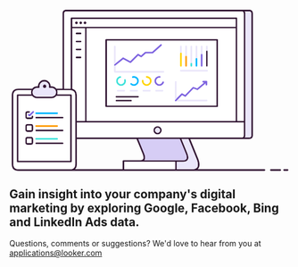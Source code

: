 <svg x="0px" y="0px" viewBox="0 0 870 500">
  <g transform="matrix( 1, 0, 0, 1, 0,0) ">
    <g>
      <g id="Layer0_0_FILL">
        <path fill="#351936" d="M753.9,13.7c0-7.9-4-11.9-11.9-11.9H176.6c-7.9,0-11.9,3.9-11.9,11.9v232.1h-19.4c-0.4-0.5-0.9-1-1.4-1.6 c-3.6-3.6-7.9-5.4-13-5.4h-3.2c0-0.1,0-0.2,0-0.3c0-5.4-1.9-10-5.8-13.8h-0.1c-3.8-3.9-8.4-5.8-13.8-5.8 c-5.4,0-10.1,1.9-13.8,5.8c-3.8,3.8-5.7,8.4-5.8,13.8c0,0.1,0,0.2,0,0.3h-3.2c-5,0-9.4,1.8-13,5.4c-0.5,0.5-1,1-1.4,1.6H28.5 c-14.1,0-21.1,7.1-21.2,21.2v211.9c0,14.1,7,21.1,21.1,21.1l324.5,0c0.1,0,0.2,0,0.3,0h214.1c0,0,0.1,0,0.1,0c0.2,0,0.4,0,0.6,0 h221.5c0.7,0,1.3-0.2,1.8-0.8c0.5-0.5,0.7-1.1,0.7-1.8c0-0.7-0.3-1.3-0.8-1.8c-0.5-0.5-1.1-0.7-1.8-0.8H583 c1.7-1.5,3-3.2,3.9-5.4c2.9-6,2.2-14.8-2-26.3c0,0,0-0.1,0-0.1l-25-61.3H742c7.9,0,11.9-3.9,11.9-11.8V13.7 M513.2,472.3V495 H355.6v-22.7h49.6c0,0,0.1,0,0.1,0H513.2 M730.5,13.7c0-2.8-0.5-5.1-1.5-6.9h13c4.6,0,6.9,2.3,6.9,6.9v376.4 c0,4.5-2.3,6.8-6.9,6.8h-13c1-1.8,1.5-4.1,1.5-6.8V13.7 M700.5,30.8v23.4H194.9V30.8H700.5 M700.5,59.2v286.4H239.2V59.2H700.5 M582.3,487.5c-2.2,4.5-7,7-14.5,7.4c-0.2,0-0.4,0-0.6,0h-49v-22.7H539c0,0,0.1,0,0.1,0c7.5-0.3,12.2-2.9,14-7.7 c1.9-4.3,1.2-10.6-2.1-18.9h0L533,402h21.3l25.9,63.1l-0.1-0.1C583.7,474.9,584.5,482.4,582.3,487.5 M546.3,447.6 c2.7,6.6,3.5,11.7,2.2,15.1c-1.4,2.9-4.6,4.4-9.6,4.6h-121c0.6-0.8,1.1-1.7,1.5-2.7c1.9-4.3,1.2-10.6-2.3-18.9h0L399.2,402h128.3 L546.3,447.6 M718.7,6.8c4.6,0,6.8,2.3,6.8,6.9v331.9h-20.1V28.3c0-0.7-0.2-1.3-0.7-1.8c-0.5-0.5-1.1-0.8-1.8-0.8H192.4 c-0.7,0-1.3,0.2-1.8,0.8c-0.5,0.5-0.7,1.1-0.8,1.8v217.6c-0.7,0-1.3-0.1-2.1-0.1h-18.1V13.7c0-4.6,2.3-6.9,6.9-6.9H718.7 M725.5,350.6v39.5c0,4.5-2.3,6.8-6.8,6.8H208.9v-46.4H725.5 M194.9,59.2h39.3v286.4h-25.3V267c0-11.5-4.7-18.4-14.1-20.5V59.2 M208.9,478.9V402h184.8l18.8,45.6c2.7,6.6,3.5,11.7,2.3,15.1c-1.4,2.8-4.5,4.4-9.5,4.6c0,0-0.1,0-0.1,0h-52 c-0.7,0-1.3,0.2-1.8,0.8c-0.5,0.5-0.8,1.1-0.8,1.8V495l-147.3,0C207.1,491.5,208.9,486.1,208.9,478.9 M125.1,243.9h5.9 c2.6,0,4.9,0.6,7,1.9c0.9,0.5,1.7,1.2,2.4,1.9v0.1c0.9,0.9,1.7,1.9,2.3,3c1.1,1.9,1.6,4.1,1.6,6.4v0c0,2.2-0.5,4.2-1.4,6 c-0.6,1.2-1.4,2.4-2.5,3.5c-0.6,0.6-1.2,1.1-1.8,1.5c-2.2,1.6-4.8,2.4-7.7,2.4H85.3c-2.9,0-5.4-0.8-7.7-2.4 c-0.6-0.5-1.2-1-1.8-1.5c-1.1-1.1-1.9-2.2-2.6-3.5c-0.9-1.8-1.3-3.8-1.3-6v0c0-2.4,0.5-4.5,1.6-6.4c0.6-1.1,1.3-2.1,2.3-3 l0.1-0.1c0.8-0.8,1.6-1.4,2.4-1.9c2.1-1.3,4.4-1.9,7-1.9h5.9c0.5,0,1-0.1,1.3-0.4c0.4-0.3,0.7-0.6,1-1.1c0.2-0.5,0.3-0.9,0.2-1.4 c-0.1-0.8-0.2-1.6-0.2-2.4c0-4,1.4-7.4,4.3-10.3v-0.1c2.8-2.9,6.3-4.3,10.3-4.3c4,0,7.4,1.4,10.3,4.3v0.1 c2.9,2.8,4.3,6.3,4.3,10.3c0,0.9,0,1.7-0.2,2.4c-0.1,0.5,0,0.9,0.2,1.4c0.2,0.4,0.5,0.8,0.9,1.1 C124.1,243.7,124.6,243.9,125.1,243.9 M149.3,257.3c0-2.3-0.4-4.5-1.1-6.4h39.6c0.7,0,1.4,0,2.1,0.1c1.8,0.1,3.5,0.5,5,0.9 c6.1,2,9.1,7.1,9.1,15.2v211.9c0,10.5-5.1,15.9-15.3,16.1H28.4c-10.7,0-16-5.4-16-16.1V267c0-10.8,5.4-16.2,16.2-16.2h39.6 c-0.7,2-1.1,4.1-1.1,6.4v0c0,2.1,0.3,4.1,0.9,6H25.5c-0.7,0-1.3,0.3-1.8,0.8c-0.5,0.5-0.8,1.1-0.8,1.8v205.5 c0,0.7,0.2,1.3,0.8,1.8c0.5,0.5,1.1,0.7,1.8,0.7h165.1c0.7,0,1.3-0.2,1.8-0.7c0.5-0.5,0.7-1.1,0.7-1.8V265.8 c0-0.7-0.2-1.3-0.7-1.8c-0.5-0.5-1.1-0.8-1.8-0.8h-42.3C149,261.4,149.3,259.4,149.3,257.3L149.3,257.3 M143.9,270.3L143.9,270.3 c0.7-0.7,1.2-1.3,1.8-2h42.6v200.5H28V268.3h42.5c0.5,0.7,1.1,1.4,1.8,2c3.6,3.6,7.9,5.4,13,5.4h45.6 C136.1,275.7,140.4,273.9,143.9,270.3 M164.9,417.5c0.7,0,1.3-0.2,1.8-0.7c0.5-0.5,0.7-1.1,0.7-1.8c0-0.7-0.2-1.3-0.7-1.8 c-0.5-0.5-1.1-0.7-1.8-0.8h-82c-0.7,0-1.3,0.3-1.8,0.8c-0.5,0.5-0.8,1-0.8,1.8c0,0.7,0.3,1.3,0.8,1.8c0.5,0.5,1.1,0.7,1.8,0.7 H164.9 M82.9,372.8c-0.7,0-1.3,0.3-1.8,0.8c-0.5,0.5-0.8,1.1-0.8,1.8s0.3,1.3,0.8,1.8c0.5,0.5,1.1,0.7,1.8,0.7h82 c0.7,0,1.3-0.2,1.8-0.7c0.5-0.5,0.7-1.1,0.7-1.8s-0.2-1.3-0.7-1.8c-0.5-0.5-1.1-0.8-1.8-0.8H82.9 M82.9,333 c-0.7,0-1.3,0.3-1.8,0.8c-0.5,0.5-0.8,1.1-0.8,1.8c0,0.7,0.3,1.3,0.8,1.8c0.5,0.5,1.1,0.7,1.8,0.7h82c0.7,0,1.3-0.2,1.8-0.7 c0.5-0.5,0.7-1.1,0.7-1.8c0-0.7-0.2-1.3-0.7-1.8c-0.5-0.5-1.1-0.8-1.8-0.8H82.9 M66.7,395H56.5c-4.8,0-7.2,2.4-7.2,7.1v10.2 c0,4.8,2.4,7.2,7.2,7.2h10.2c4.8,0,7.2-2.4,7.2-7.2v-10.2C73.8,397.3,71.5,395,66.7,395 M66.7,400c1.4,0,2.2,0.7,2.2,2.1v10.2 c0,1.5-0.7,2.2-2.2,2.2H56.5c-1.5,0-2.2-0.7-2.2-2.2v-10.2c0-1.4,0.7-2.1,2.2-2.1H66.7 M73.8,362.4c0-4.8-2.4-7.1-7.2-7.1H56.5 c-4.8,0-7.2,2.4-7.2,7.1v10.2c0,4.8,2.4,7.2,7.2,7.2h10.2c4.8,0,7.2-2.4,7.2-7.2V362.4 M66.7,360.3c1.4,0,2.2,0.7,2.2,2.1v10.2 c0,1.5-0.7,2.2-2.2,2.2H56.5c-1.5,0-2.2-0.7-2.2-2.2v-10.2c0-1.4,0.7-2.1,2.2-2.1H66.7 M63.1,316.3c-0.5-0.5-1.1-0.8-1.8-0.8 h-4.8c-4.8,0-7.2,2.4-7.2,7.2V333c0,4.8,2.4,7.1,7.2,7.1h10.2c4.8,0,7.2-2.4,7.2-7.1v-1c0-0.7-0.2-1.3-0.7-1.8 c-0.5-0.5-1.1-0.8-1.8-0.8s-1.3,0.3-1.8,0.8c-0.5,0.5-0.8,1.1-0.8,1.8v1c0,1.4-0.7,2.1-2.2,2.1H56.5c-1.5,0-2.2-0.7-2.2-2.1 v-10.3c0-1.4,0.7-2.2,2.2-2.2h4.8c0.7,0,1.3-0.2,1.8-0.7c0.5-0.5,0.7-1.1,0.7-1.8C63.8,317.4,63.6,316.8,63.1,316.3 M109.1,233.1 c-1.5,0-2.8,0.5-3.9,1.5c-1,1.1-1.5,2.4-1.5,3.9c0,1.5,0.5,2.8,1.5,3.9c1.1,1.1,2.4,1.6,3.9,1.6c1.5,0,2.8-0.5,3.8-1.6 c1.1-1,1.6-2.3,1.6-3.9c0-1.5-0.5-2.8-1.6-3.9C111.9,233.6,110.6,233.1,109.1,233.1 M222.3,147.6c-0.5-0.5-1.1-0.8-1.8-0.8h-12.8 c-0.7,0-1.3,0.3-1.8,0.8c-0.5,0.5-0.8,1.1-0.8,1.8s0.3,1.3,0.8,1.8c0.5,0.5,1.1,0.7,1.8,0.7h12.8c0.7,0,1.3-0.2,1.8-0.7 c0.5-0.5,0.7-1.1,0.7-1.8S222.8,148.1,222.3,147.6 M207.8,122.2c-0.7,0-1.3,0.3-1.8,0.8c-0.5,0.5-0.8,1.1-0.8,1.8 s0.3,1.3,0.8,1.8c0.5,0.5,1.1,0.7,1.8,0.7h12.8c0.7,0,1.3-0.2,1.8-0.7c0.5-0.5,0.7-1.1,0.7-1.8s-0.2-1.3-0.7-1.8 c-0.5-0.5-1.1-0.8-1.8-0.8H207.8 M207.8,97.4c-0.7,0-1.3,0.3-1.8,0.8c-0.5,0.5-0.8,1.1-0.8,1.8s0.3,1.3,0.8,1.8 c0.5,0.5,1.1,0.7,1.8,0.7h12.8c0.7,0,1.3-0.2,1.8-0.7c0.5-0.5,0.7-1.1,0.7-1.8s-0.2-1.3-0.7-1.8c-0.5-0.5-1.1-0.8-1.8-0.8H207.8 M220.5,72.7h-12.8c-0.7,0-1.3,0.3-1.8,0.8c-0.5,0.5-0.8,1.1-0.8,1.8s0.3,1.3,0.8,1.8c0.5,0.5,1.1,0.7,1.8,0.7h12.8 c0.7,0,1.3-0.2,1.8-0.7c0.5-0.5,0.7-1.1,0.7-1.8s-0.2-1.3-0.7-1.8C221.8,72.9,221.2,72.7,220.5,72.7 M458.8,361.9 c-3.5,0-6.5,1.2-9,3.6c0,0-0.1,0-0.1,0.1c-2.4,2.5-3.6,5.5-3.6,9c0,3.6,1.2,6.6,3.7,9.1c2.5,2.5,5.5,3.8,9,3.8 c3.6,0,6.6-1.2,9-3.8c0,0,0,0,0-0.1c2.5-2.4,3.7-5.4,3.8-9c0-3.5-1.3-6.5-3.8-9C465.3,363.1,462.3,361.9,458.8,361.9 M453.3,369.1c1.5-1.5,3.4-2.2,5.5-2.2c2.2,0,4,0.8,5.5,2.3c1.5,1.5,2.3,3.4,2.3,5.5c0,2.2-0.8,4-2.3,5.5c0,0,0,0,0,0 c-1.5,1.5-3.3,2.3-5.5,2.3c-2.1,0-4-0.8-5.5-2.3c-1.5-1.5-2.3-3.3-2.3-5.5C451,372.5,451.7,370.7,453.3,369.1 C453.2,369.1,453.3,369.1,453.3,369.1 M645.2,93.3c-0.5-0.5-1.1-0.7-1.8-0.8H299.6c-0.7,0-1.3,0.3-1.8,0.8 c-0.5,0.5-0.8,1-0.8,1.8v205.4c0,0.7,0.3,1.3,0.8,1.8c0.5,0.5,1,0.7,1.8,0.7h343.7c0.7,0,1.3-0.2,1.8-0.7 c0.5-0.5,0.7-1.1,0.7-1.8V95.1C645.8,94.3,645.6,93.8,645.2,93.3 M640.8,97.6V298H302.1V97.6H640.8 M613.8,130.5 c0-0.6-0.2-1.2-0.7-1.6c-0.5-0.5-1.1-0.8-1.8-0.8c-0.7,0-1.3,0.3-1.8,0.8c-0.5,0.5-0.7,1-0.8,1.6v44.8c0,0.7,0.3,1.3,0.8,1.8 c0.5,0.5,1.1,0.7,1.8,0.7c0.7,0,1.3-0.2,1.8-0.7c0.5-0.5,0.7-1.1,0.7-1.8V130.5 M331.3,280.4c-0.7,0-1.3,0.3-1.8,0.8 c-0.5,0.5-0.8,1-0.8,1.8s0.3,1.3,0.8,1.8c0.5,0.5,1.1,0.7,1.8,0.7h45.4c0.7,0,1.3-0.2,1.8-0.7c0.5-0.5,0.7-1.1,0.7-1.8 c0-0.7-0.2-1.3-0.7-1.8c-0.5-0.5-1.1-0.8-1.8-0.8H331.3 M329.3,269.3c-0.5,0.5-0.8,1.1-0.8,1.8c0,0.7,0.3,1.3,0.8,1.8 c0.5,0.5,1.1,0.7,1.8,0.7h67.1c0.7,0,1.3-0.2,1.8-0.7c0.5-0.5,0.7-1.1,0.7-1.8c0-0.7-0.2-1.3-0.7-1.8c-0.5-0.5-1.1-0.8-1.8-0.8 H331C330.3,268.5,329.7,268.8,329.3,269.3 M229.8,42.3c0,1.2,0.4,2.2,1.2,3c0.8,0.8,1.9,1.3,3.1,1.3c1.2,0,2.2-0.4,3-1.3 s1.3-1.8,1.3-3c0-1.2-0.4-2.2-1.3-3c-0.8-0.8-1.8-1.3-3-1.3c-1.2,0-2.2,0.4-3.1,1.3C230.2,40,229.8,41,229.8,42.3 M217.9,45.3 c0.8,0.8,1.8,1.3,3,1.3c1.2,0,2.2-0.4,3-1.3c0.9-0.8,1.3-1.8,1.3-3c0-1.2-0.4-2.2-1.3-3c-0.8-0.8-1.8-1.3-3-1.3 c-1.2,0-2.2,0.4-3,1.3c-0.8,0.8-1.2,1.8-1.3,3C216.6,43.4,217,44.4,217.9,45.3 M210.8,45.3c0.8-0.8,1.3-1.8,1.3-3 c0-1.2-0.4-2.2-1.3-3c-0.8-0.8-1.8-1.3-3-1.3c-1.2,0-2.2,0.4-3.1,1.3c-0.8,0.8-1.3,1.8-1.3,3c0,1.2,0.4,2.2,1.3,3 c0.8,0.8,1.9,1.3,3.1,1.3C208.9,46.5,209.9,46.1,210.8,45.3 M838.6,500c0.7,0,1.3-0.2,1.8-0.7c0.5-0.5,0.7-1.1,0.7-1.8 c0-0.7-0.2-1.3-0.7-1.8c-0.5-0.5-1.1-0.7-1.8-0.8h-29c-0.7,0-1.3,0.3-1.8,0.8c-0.5,0.5-0.8,1-0.8,1.8c0,0.7,0.2,1.3,0.8,1.8 c0.5,0.5,1,0.7,1.8,0.7H838.6 M861.3,495h-10.7c-0.7,0-1.3,0.3-1.8,0.8c-0.5,0.5-0.8,1-0.8,1.8c0,0.7,0.2,1.3,0.8,1.8 c0.5,0.5,1,0.7,1.8,0.7h10.7c0.7,0,1.3-0.2,1.8-0.7c0.5-0.5,0.7-1.1,0.7-1.8c0-0.7-0.2-1.3-0.7-1.8 C862.5,495.2,862,495,861.3,495z"/>
        <path fill="#FFFFFF" d="M143.9,270.3L143.9,270.3c-3.6,3.6-7.9,5.5-13,5.5H85.3c-5.1,0-9.4-1.8-13-5.4c-0.6-0.6-1.2-1.3-1.8-2H28 v200.5h160.1V268.3h-42.6C145.1,269,144.6,269.6,143.9,270.3 M61.3,315.5c0.7,0,1.3,0.3,1.8,0.8c0.5,0.5,0.7,1.1,0.7,1.8 c0,0.7-0.2,1.3-0.7,1.8c-0.5,0.5-1.1,0.7-1.8,0.7h-4.8c-1.5,0-2.2,0.7-2.2,2.2V333c0,1.4,0.7,2.1,2.2,2.1h10.2 c1.4,0,2.2-0.7,2.2-2.1v-1c0-0.7,0.3-1.3,0.8-1.8c0.5-0.5,1.1-0.8,1.8-0.8s1.3,0.3,1.8,0.8c0.5,0.5,0.7,1.1,0.7,1.8v1 c0,4.8-2.4,7.1-7.2,7.1H56.5c-4.8,0-7.2-2.4-7.2-7.1v-10.3c0-4.8,2.4-7.2,7.2-7.2H61.3 M66.7,355.3c4.8,0,7.2,2.4,7.2,7.1v10.2 c0,4.8-2.4,7.2-7.2,7.2H56.5c-4.8,0-7.2-2.4-7.2-7.2v-10.2c0-4.8,2.4-7.1,7.2-7.1H66.7 M56.5,395h10.2c4.8,0,7.2,2.4,7.2,7.1 v10.2c0,4.8-2.4,7.2-7.2,7.2H56.5c-4.8,0-7.2-2.4-7.2-7.2v-10.2C49.3,397.3,51.7,395,56.5,395 M149.6,323.6 c-0.5,0.5-1.1,0.7-1.8,0.7H82.9c-0.7,0-1.3-0.2-1.8-0.7c-0.5-0.5-0.8-1.1-0.8-1.8s0.3-1.3,0.8-1.8c0.5-0.5,1.1-0.8,1.8-0.8h64.9 c0.7,0,1.3,0.3,1.8,0.8c0.5,0.5,0.7,1,0.7,1.8S150.1,323.1,149.6,323.6 M81.2,333.8c0.5-0.5,1.1-0.8,1.8-0.8h82 c0.7,0,1.3,0.3,1.8,0.8c0.5,0.5,0.7,1.1,0.7,1.8c0,0.7-0.2,1.3-0.7,1.8c-0.5,0.5-1.1,0.7-1.8,0.7h-82c-0.7,0-1.3-0.2-1.8-0.7 c-0.5-0.5-0.8-1.1-0.8-1.8C80.4,334.9,80.7,334.3,81.2,333.8 M81.2,373.5c0.5-0.5,1.1-0.8,1.8-0.8h82c0.7,0,1.3,0.3,1.8,0.8 c0.5,0.5,0.7,1.1,0.7,1.8s-0.2,1.3-0.7,1.8c-0.5,0.5-1.1,0.7-1.8,0.7h-82c-0.7,0-1.3-0.2-1.8-0.7c-0.5-0.5-0.8-1.1-0.8-1.8 S80.7,374,81.2,373.5 M81.2,359.8c0.5-0.5,1.1-0.8,1.8-0.8h64.9c0.7,0,1.3,0.2,1.8,0.8c0.5,0.5,0.7,1.1,0.7,1.8 c0,0.7-0.2,1.3-0.7,1.8c-0.5,0.5-1.1,0.7-1.8,0.7H82.9c-0.7,0-1.3-0.2-1.8-0.7c-0.5-0.5-0.8-1.1-0.8-1.8 C80.4,360.9,80.7,360.3,81.2,359.8 M166.7,416.8c-0.5,0.5-1.1,0.7-1.8,0.7h-82c-0.7,0-1.3-0.2-1.8-0.7c-0.5-0.5-0.8-1.1-0.8-1.8 c0-0.7,0.3-1.3,0.8-1.8c0.5-0.5,1.1-0.7,1.8-0.8h82c0.7,0,1.3,0.3,1.8,0.8c0.5,0.5,0.7,1,0.7,1.8 C167.4,415.6,167.2,416.3,166.7,416.8 M149.6,403c-0.5,0.5-1.1,0.7-1.8,0.7H82.9c-0.7,0-1.3-0.2-1.8-0.7 c-0.5-0.5-0.8-1.1-0.8-1.8c0-0.7,0.3-1.3,0.8-1.8c0.5-0.5,1.1-0.7,1.8-0.8h64.9c0.7,0,1.3,0.3,1.8,0.8c0.5,0.5,0.7,1,0.7,1.8 C150.3,401.9,150.1,402.5,149.6,403 M72.1,316c0.5-0.5,1-0.8,1.8-0.8c0.7,0,1.3,0.3,1.8,0.8c0.5,0.5,0.8,1.1,0.8,1.8 c0,0.7-0.2,1.3-0.7,1.8l-11.2,11.2c-0.5,0.5-1.1,0.8-1.8,0.8s-1.3-0.2-1.8-0.7l-2.6-2.5c-0.5-0.5-0.8-1.1-0.8-1.8 c0-0.7,0.2-1.3,0.8-1.8c0.5-0.5,1-0.8,1.8-0.8s1.3,0.3,1.8,0.8l0.8,0.8L72.1,316 M68.8,402.1c0-1.4-0.7-2.1-2.2-2.1H56.5 c-1.5,0-2.2,0.7-2.2,2.1v10.2c0,1.5,0.7,2.2,2.2,2.2h10.2c1.4,0,2.2-0.7,2.2-2.2V402.1 M68.8,362.4c0-1.4-0.7-2.1-2.2-2.1H56.5 c-1.5,0-2.2,0.7-2.2,2.1v10.2c0,1.5,0.7,2.2,2.2,2.2h10.2c1.4,0,2.2-0.7,2.2-2.2V362.4 M148.2,250.8c0.7,2,1.1,4.1,1.1,6.4v0 c0,2.1-0.3,4.1-0.9,6h42.3c0.7,0,1.3,0.3,1.8,0.8c0.5,0.5,0.7,1.1,0.7,1.8v205.5c0,0.7-0.2,1.3-0.7,1.8c-0.5,0.5-1.1,0.7-1.8,0.7 H25.5c-0.7,0-1.3-0.2-1.8-0.7c-0.5-0.5-0.8-1.1-0.8-1.8V265.8c0-0.7,0.2-1.3,0.8-1.8c0.5-0.5,1.1-0.8,1.8-0.8h42.4 c-0.6-1.9-0.9-3.9-0.9-6v0c0-2.3,0.4-4.5,1.1-6.4H28.5c-10.8,0-16.2,5.4-16.2,16.2v211.9c0,10.7,5.3,16.1,16,16.1h160.3 c10.2-0.3,15.3-5.7,15.3-16.1V267c0-8.1-3-13.2-9.1-15.2c-1.5-0.5-3.2-0.8-5-0.9c-0.7,0-1.3-0.1-2.1-0.1H148.2 M234.2,59.2h-39.3 v187.3c9.4,2.1,14.1,9,14.1,20.5v78.6h25.3V59.2 M207.8,72.7h12.8c0.7,0,1.3,0.3,1.8,0.8c0.5,0.5,0.7,1.1,0.7,1.8 s-0.2,1.3-0.7,1.8c-0.5,0.5-1.1,0.7-1.8,0.7h-12.8c-0.7,0-1.3-0.2-1.8-0.7c-0.5-0.5-0.8-1.1-0.8-1.8s0.3-1.3,0.8-1.8 C206.5,72.9,207.1,72.7,207.8,72.7 M206,98.2c0.5-0.5,1.1-0.8,1.8-0.8h12.8c0.7,0,1.3,0.3,1.8,0.8c0.5,0.5,0.7,1.1,0.7,1.8 s-0.2,1.3-0.7,1.8c-0.5,0.5-1.1,0.7-1.8,0.7h-12.8c-0.7,0-1.3-0.2-1.8-0.7c-0.5-0.5-0.8-1.1-0.8-1.8S205.5,98.6,206,98.2 M206,122.9c0.5-0.5,1.1-0.8,1.8-0.8h12.8c0.7,0,1.3,0.3,1.8,0.8c0.5,0.5,0.7,1.1,0.7,1.8s-0.2,1.3-0.7,1.8 c-0.5,0.5-1.1,0.7-1.8,0.7h-12.8c-0.7,0-1.3-0.2-1.8-0.7c-0.5-0.5-0.8-1.1-0.8-1.8S205.5,123.4,206,122.9 M220.5,146.9 c0.7,0,1.3,0.3,1.8,0.8c0.5,0.5,0.7,1.1,0.7,1.8s-0.2,1.3-0.7,1.8c-0.5,0.5-1.1,0.7-1.8,0.7h-12.8c-0.7,0-1.3-0.2-1.8-0.7 c-0.5-0.5-0.8-1.1-0.8-1.8s0.3-1.3,0.8-1.8c0.5-0.5,1.1-0.8,1.8-0.8H220.5 M725.5,390.1v-39.5H208.9V397h509.8 C723.3,397,725.5,394.7,725.5,390.1 M449.7,365.5c2.5-2.4,5.5-3.6,9-3.6c3.6,0,6.6,1.2,9,3.7c2.5,2.5,3.7,5.5,3.8,9 c0,3.6-1.3,6.6-3.8,9c0,0,0,0.1,0,0.1c-2.4,2.5-5.4,3.8-9,3.8c-3.5,0-6.5-1.2-9-3.8c-2.5-2.5-3.7-5.5-3.7-9.1 C446,371.1,447.2,368.1,449.7,365.5C449.6,365.6,449.7,365.5,449.7,365.5 M725.5,13.7c0-4.6-2.3-6.9-6.8-6.9H176.6 c-4.6,0-6.9,2.3-6.9,6.9v232.1h18.1c0.7,0,1.4,0,2.1,0.1V28.3c0-0.7,0.3-1.3,0.8-1.8c0.5-0.5,1.1-0.8,1.8-0.8H703 c0.7,0,1.3,0.2,1.8,0.8c0.5,0.5,0.7,1.1,0.7,1.8v317.3h20.1V13.7 M700.5,345.6V59.2H239.2v286.4H700.5 M643.3,92.6 c0.7,0,1.3,0.3,1.8,0.8c0.5,0.5,0.7,1,0.7,1.8v205.4c0,0.7-0.2,1.3-0.7,1.8c-0.5,0.5-1.1,0.7-1.8,0.7H299.6 c-0.7,0-1.3-0.2-1.8-0.7c-0.5-0.5-0.8-1.1-0.8-1.8V95.1c0-0.7,0.3-1.3,0.8-1.8c0.5-0.5,1-0.7,1.8-0.8H643.3 M640.8,298V97.6 H302.1V298H640.8 M398,138.1c0.6-0.1,1.1,0,1.6,0.3l8,4.9l12.1-10.7c0.5-0.4,1-0.7,1.6-0.7H442l25.6-22.7 c0.5-0.5,1.1-0.7,1.8-0.6c0.7,0,1.3,0.3,1.8,0.8c0.4,0.5,0.6,1.1,0.6,1.8c0,0.7-0.3,1.3-0.9,1.8l-26.3,23.4 c-0.5,0.4-1,0.6-1.6,0.6h-20.6l-12.7,11.3c-0.4,0.4-0.9,0.6-1.5,0.7c-0.6,0.1-1.1-0.1-1.5-0.4l-8-4.9l-22.3,22 c-0.4,0.4-0.9,0.6-1.4,0.7c-0.6,0.1-1.1,0-1.5-0.3l-21-11.2L329,173.8v17.6h147.8c0.7,0,1.3,0.2,1.8,0.8c0.5,0.5,0.7,1.1,0.7,1.8 s-0.2,1.3-0.7,1.8c-0.5,0.5-1.1,0.7-1.8,0.7H326.5c-0.7,0-1.3-0.2-1.8-0.7c-0.5-0.5-0.8-1.1-0.8-1.8v-78.2c0-0.7,0.3-1.3,0.8-1.8 c0.5-0.5,1.1-0.8,1.8-0.8c0.7,0,1.3,0.2,1.8,0.8c0.5,0.5,0.7,1.1,0.7,1.8v51.7l21.6-17.4c0.4-0.3,0.8-0.5,1.3-0.5 c0.5-0.1,1,0,1.5,0.3l20.9,11.1l22.3-22.1C396.9,138.3,397.4,138.1,398,138.1 M529,188.4c0.5-0.5,1-0.7,1.8-0.8h81.4 c0.7,0,1.3,0.3,1.8,0.8c0.5,0.5,0.7,1.1,0.7,1.8s-0.2,1.3-0.7,1.8c-0.5,0.5-1.1,0.7-1.8,0.7h-81.4c-0.7,0-1.3-0.2-1.8-0.7 c-0.5-0.5-0.8-1.1-0.8-1.8S528.5,188.8,529,188.4 M609.7,221.8c0.1,0,0.3,0,0.4,0l1.4,0.6c0.1,0,0.1,0.1,0.3,0.2 c0.3,0.3,0.5,0.6,0.6,1c0.1,0.3,0.1,0.6,0.1,0.9v9.4c0,0.7-0.2,1.3-0.7,1.8c-0.5,0.5-1.1,0.7-1.8,0.7c-0.7,0-1.3-0.2-1.8-0.7 c-0.5-0.5-0.8-1.1-0.8-1.8v-4.2l-23.6,20.1c-0.4,0.3-0.8,0.5-1.2,0.6c-0.5,0.1-0.9,0-1.3-0.1l-11.3-4.4l-23.7,24.5 c-0.4,0.4-0.9,0.6-1.5,0.8c-0.6,0.1-1.1,0-1.5-0.3l-8.5-4.8L521,280.1h89.8c0.7,0,1.3,0.3,1.8,0.8c0.5,0.5,0.7,1,0.7,1.8 s-0.2,1.3-0.7,1.8c-0.5,0.5-1.1,0.7-1.8,0.7h-95.5H515c-0.7,0-1.3-0.2-1.8-0.7c-0.5-0.5-0.8-1.1-0.8-1.8v-0.1v-57.4 c0-0.7,0.3-1.3,0.8-1.8c0.5-0.5,1-0.8,1.8-0.8c0.7,0,1.3,0.2,1.8,0.8c0.5,0.5,0.7,1.1,0.7,1.8v51.3l15-15.4 c0.4-0.4,0.9-0.6,1.5-0.7c0.6-0.1,1.1,0,1.6,0.3l8.5,4.9l23.5-24.3c0.3-0.4,0.8-0.6,1.3-0.8c0.5-0.1,1-0.1,1.5,0.1l11.4,4.4 l21.5-18.3h-2.8c-0.7,0-1.3-0.2-1.8-0.7c-0.5-0.5-0.8-1.1-0.8-1.8s0.3-1.3,0.8-1.8c0.5-0.5,1-0.8,1.8-0.8H609.7 M467.3,208.2 c0.4,0.5,0.6,1.1,0.6,1.8c-0.1,0.7-0.4,1.2-0.9,1.7c-0.5,0.4-1.1,0.6-1.9,0.6c-0.2,0-0.5-0.1-0.8-0.1c-2.7,0-5.1,1-7,2.9 c-2,1.9-3,4.3-3,7c0,2.7,1,5.1,2.9,7h0.1c1.9,2,4.3,3,7,3c2.7,0,5-1,6.9-3c0,0,0.1,0,0.1,0c1.1-1.1,1.9-2.3,2.4-3.7 c0.2-0.7,0.6-1.1,1.3-1.4c0.6-0.3,1.3-0.3,2-0.1c0.6,0.2,1.1,0.7,1.4,1.3c0.3,0.6,0.3,1.3,0.1,2c-0.7,2.1-1.9,3.9-3.6,5.5 c0,0,0,0.1,0,0.1c-2.9,2.9-6.4,4.4-10.5,4.4c-4.1,0-7.6-1.5-10.6-4.4v-0.1c-2.9-2.9-4.4-6.4-4.4-10.5s1.5-7.6,4.4-10.5 c2.9-2.9,6.4-4.4,10.6-4.4c0.4,0,0.8,0,1.3,0.1C466.3,207.4,466.8,207.7,467.3,208.2 M432,215.1c-1.9-1.9-4.1-2.8-6.8-2.9 c-0.7,0-1.3-0.3-1.8-0.8s-0.7-1.1-0.7-1.8c0-0.7,0.3-1.3,0.8-1.8c0.5-0.5,1-0.7,1.8-0.7c4,0.1,7.4,1.5,10.2,4.4h0.1 c2.9,2.9,4.4,6.4,4.4,10.5c0,4.1-1.5,7.6-4.4,10.5c0,0,0,0.1-0.1,0.1c-2.9,2.9-6.4,4.4-10.5,4.4c-4.1,0-7.6-1.5-10.5-4.4 c-2.9-2.9-4.4-6.4-4.4-10.6c0-0.4,0-0.8,0.1-1.1c0.1-0.7,0.4-1.3,0.9-1.7c0.5-0.4,1.2-0.6,1.9-0.5c0.7,0.1,1.2,0.4,1.6,0.9 c0.4,0.5,0.6,1.1,0.6,1.9c0,0.2-0.1,0.4-0.1,0.6c0,2.7,1,5.1,2.9,7c2,2,4.3,3,7,3c2.7,0,5.1-1,7-3c0,0,0,0,0,0c2-1.9,3-4.2,3-7 C435,219.4,434,217.1,432,215.1L432,215.1 M434.8,249.8c0.7,0,1.3,0.3,1.8,0.8c0.5,0.5,0.7,1.1,0.7,1.8s-0.2,1.3-0.7,1.8 c-0.5,0.5-1.1,0.7-1.8,0.7h-19.9c-0.7,0-1.3-0.2-1.8-0.7c-0.5-0.5-0.8-1.1-0.8-1.8s0.3-1.3,0.8-1.8c0.5-0.5,1-0.8,1.8-0.8H434.8 M474,249.8c0.7,0,1.3,0.3,1.8,0.8c0.5,0.5,0.7,1.1,0.7,1.8c0,0.7-0.2,1.3-0.7,1.8c-0.5,0.5-1.1,0.7-1.8,0.7h-19.8 c-0.7,0-1.3-0.2-1.8-0.7c-0.5-0.5-0.7-1.1-0.8-1.8c0-0.7,0.3-1.3,0.8-1.8c0.5-0.5,1-0.8,1.8-0.8H474 M385.6,207.2 c4.1,0,7.6,1.5,10.5,4.4h0.1c2.9,2.9,4.4,6.4,4.4,10.5c0,4.1-1.5,7.6-4.4,10.5c0,0,0,0.1-0.1,0.1c-2.9,2.9-6.4,4.4-10.5,4.4 c-3.9,0-7.3-1.3-10.1-4c-0.5-0.5-0.8-1.1-0.8-1.8c0-0.7,0.2-1.3,0.7-1.8c0.5-0.5,1-0.8,1.7-0.8c0.7,0,1.3,0.2,1.8,0.7 c1.9,1.8,4.2,2.7,6.8,2.7c2.7,0,5-1,7-3c0,0,0,0,0,0c2-1.9,3-4.2,3-7c0-2.7-1-5.1-3-7v0c-1.9-1.9-4.3-2.9-7-2.9 c-0.9,0-1.8,0.1-2.6,0.4c-0.7,0.2-1.3,0.1-1.9-0.2c-0.6-0.4-1-0.9-1.2-1.5c-0.2-0.7-0.1-1.3,0.3-1.9c0.3-0.6,0.8-1,1.5-1.2 C382.9,207.4,384.3,207.2,385.6,207.2 M344.8,207.9c0.5,0.4,0.9,0.9,1,1.6s0,1.3-0.4,1.9c-0.4,0.5-0.9,0.9-1.6,1 c-1.9,0.4-3.6,1.3-5,2.8c-2,1.9-3,4.3-3,7c0,2.7,1,5.1,2.9,7h0.1c1.9,2,4.3,3,7,3c2.7,0,5-1,6.9-3h0.1c1.9-1.9,2.9-4.3,2.9-7 c0-0.8-0.1-1.6-0.3-2.3c-0.1-0.7,0-1.3,0.4-1.9c0.4-0.6,0.9-1,1.6-1.1c0.7-0.1,1.3,0,1.9,0.3c0.6,0.4,1,0.9,1.1,1.6 c0.2,1.1,0.4,2.2,0.4,3.4c0,4.1-1.5,7.6-4.4,10.5c0,0,0,0,0,0.1c-2.9,2.9-6.4,4.4-10.5,4.4c-4.1,0-7.6-1.5-10.6-4.4v-0.1 c-2.9-2.9-4.4-6.4-4.4-10.5s1.5-7.6,4.4-10.5c2.2-2.2,4.8-3.6,7.7-4.1C343.5,207.4,344.1,207.5,344.8,207.9 M355.4,249.8 c0.7,0,1.3,0.3,1.8,0.8c0.5,0.5,0.7,1.1,0.7,1.8s-0.2,1.3-0.7,1.8c-0.5,0.5-1.1,0.7-1.8,0.7h-19.9c-0.7,0-1.3-0.2-1.8-0.7 c-0.5-0.5-0.8-1.1-0.8-1.8s0.3-1.3,0.8-1.8c0.5-0.5,1.1-0.8,1.8-0.8H355.4 M328.5,271c0-0.7,0.3-1.3,0.8-1.8 c0.5-0.5,1.1-0.8,1.8-0.8h67.1c0.7,0,1.3,0.3,1.8,0.8c0.5,0.5,0.7,1.1,0.7,1.8c0,0.7-0.2,1.3-0.7,1.8c-0.5,0.5-1.1,0.7-1.8,0.7 H331c-0.7,0-1.3-0.2-1.8-0.7C328.8,272.4,328.5,271.8,328.5,271 M329.5,281.1c0.5-0.5,1.1-0.8,1.8-0.8h45.4 c0.7,0,1.3,0.3,1.8,0.8c0.5,0.5,0.7,1,0.7,1.8c0,0.7-0.2,1.3-0.7,1.8c-0.5,0.5-1.1,0.7-1.8,0.7h-45.4c-0.7,0-1.3-0.2-1.8-0.7 c-0.5-0.5-0.8-1.1-0.8-1.8S329,281.6,329.5,281.1 M395.4,249.8c0.7,0,1.3,0.3,1.8,0.8c0.5,0.5,0.7,1.1,0.7,1.8s-0.2,1.3-0.7,1.8 c-0.5,0.5-1.1,0.7-1.8,0.7h-19.9c-0.7,0-1.3-0.2-1.8-0.7c-0.5-0.5-0.8-1.1-0.8-1.8s0.3-1.3,0.8-1.8c0.5-0.5,1.1-0.8,1.8-0.8 H395.4 M563.2,112.9c0.7,0,1.3,0.3,1.8,0.8c0.5,0.5,0.7,1.1,0.7,1.8v53v6.9c0,0.7-0.2,1.3-0.7,1.8c-0.5,0.5-1.1,0.7-1.8,0.7 s-1.3-0.2-1.8-0.7c-0.5-0.5-0.8-1.1-0.8-1.8v-6.9v-53c0-0.7,0.3-1.3,0.8-1.8C561.9,113.2,562.5,112.9,563.2,112.9 M548.9,113.7 c0.5,0.5,0.7,1.1,0.7,1.8v31.2v28.7c0,0.7-0.2,1.3-0.7,1.8c-0.5,0.5-1.1,0.7-1.8,0.7s-1.3-0.2-1.8-0.7c-0.5-0.5-0.8-1.1-0.8-1.8 v-28.7v-31.2c0-0.7,0.3-1.3,0.8-1.8c0.5-0.5,1-0.8,1.8-0.8S548.4,113.2,548.9,113.7 M531,112.9c0.7,0,1.3,0.3,1.8,0.8 c0.5,0.5,0.7,1.1,0.7,1.8v21.8v38.1c0,0.7-0.2,1.3-0.7,1.8c-0.5,0.5-1.1,0.7-1.8,0.7c-0.7,0-1.3-0.2-1.8-0.7 c-0.5-0.5-0.8-1.1-0.8-1.8v-38.1v-21.8c0-0.7,0.3-1.3,0.8-1.8C529.8,113.2,530.4,112.9,531,112.9 M608.8,115.4 c0-0.7,0.3-1.3,0.8-1.8c0.5-0.5,1.1-0.8,1.8-0.8c0.7,0,1.3,0.3,1.8,0.8c0.5,0.5,0.7,1.1,0.7,1.8v15.1v44.8c0,0.7-0.2,1.3-0.7,1.8 c-0.5,0.5-1.1,0.7-1.8,0.7c-0.7,0-1.3-0.2-1.8-0.7c-0.5-0.5-0.8-1.1-0.8-1.8v-44.8V115.4 M592.8,115.4c0-0.7,0.3-1.3,0.8-1.8 c0.5-0.5,1-0.8,1.8-0.8s1.3,0.3,1.8,0.8c0.5,0.5,0.7,1.1,0.7,1.8v25.3v34.6c0,0.7-0.2,1.3-0.7,1.8c-0.5,0.5-1.1,0.7-1.8,0.7 s-1.3-0.2-1.8-0.7c-0.5-0.5-0.8-1.1-0.8-1.8v-34.6V115.4 M576.7,115.4c0-0.7,0.3-1.3,0.8-1.8c0.5-0.5,1-0.8,1.8-0.8 c0.7,0,1.3,0.3,1.8,0.8c0.5,0.5,0.7,1.1,0.7,1.8v37.8v22c0,0.7-0.2,1.3-0.7,1.8c-0.5,0.5-1.1,0.7-1.8,0.7c-0.7,0-1.3-0.2-1.8-0.7 c-0.5-0.5-0.8-1.1-0.8-1.8v-22V115.4 M700.5,54.2V30.8H194.9v23.4H700.5 M212,42.3c0,1.2-0.4,2.2-1.3,3s-1.8,1.3-3,1.3 c-1.2,0-2.2-0.4-3.1-1.3c-0.8-0.8-1.3-1.8-1.3-3c0-1.2,0.4-2.2,1.3-3c0.8-0.8,1.9-1.3,3.1-1.3c1.2,0,2.2,0.4,3,1.3 C211.6,40,212,41,212,42.3 M220.9,46.5c-1.2,0-2.2-0.4-3-1.3c-0.8-0.8-1.2-1.8-1.3-3c0-1.2,0.4-2.2,1.3-3c0.8-0.8,1.8-1.3,3-1.3 c1.2,0,2.2,0.4,3,1.3c0.9,0.8,1.3,1.8,1.3,3c0,1.2-0.4,2.2-1.3,3C223.1,46.1,222.1,46.5,220.9,46.5 M230.9,45.3 c-0.8-0.8-1.2-1.8-1.2-3c0-1.2,0.4-2.2,1.2-3c0.8-0.8,1.9-1.3,3.1-1.3c1.2,0,2.2,0.4,3,1.3c0.8,0.8,1.3,1.8,1.3,3 c0,1.2-0.4,2.2-1.3,3s-1.8,1.3-3,1.3C232.8,46.5,231.8,46.1,230.9,45.3 M513.2,495v-22.7H405.4c0,0-0.1,0-0.1,0h-49.6V495H513.2z "/>
        <path fill="#7E64E0" d="M73.8,315.3c-0.7,0-1.3,0.3-1.8,0.8l-9.4,9.4l-0.8-0.8c-0.5-0.5-1.1-0.8-1.8-0.8s-1.3,0.3-1.8,0.8 c-0.5,0.5-0.8,1-0.8,1.8c0,0.7,0.2,1.3,0.8,1.8l2.6,2.5c0.5,0.5,1,0.7,1.8,0.7s1.3-0.3,1.8-0.8l11.2-11.2 c0.5-0.5,0.7-1.1,0.7-1.8c0-0.7-0.3-1.3-0.8-1.8C75.1,315.5,74.5,315.3,73.8,315.3 M593.5,139.1c-0.5,0.5-0.7,1-0.8,1.6v34.6 c0,0.7,0.3,1.3,0.8,1.8c0.5,0.5,1,0.7,1.8,0.7s1.3-0.2,1.8-0.7c0.5-0.5,0.7-1.1,0.7-1.8v-34.6c0-0.6-0.2-1.2-0.7-1.6 c-0.5-0.5-1.1-0.8-1.8-0.8S594,138.6,593.5,139.1 M467.9,210c0.1-0.7-0.1-1.3-0.6-1.8c-0.5-0.5-1-0.8-1.7-0.9 c-0.4-0.1-0.8-0.1-1.3-0.1c-4.1,0-7.7,1.5-10.6,4.4c-2.9,2.9-4.4,6.4-4.4,10.5s1.5,7.6,4.4,10.5v0.1c2.9,2.9,6.5,4.4,10.6,4.4 c4.1,0,7.6-1.5,10.5-4.4c0,0,0,0,0-0.1c1.7-1.6,2.9-3.5,3.6-5.5c0.2-0.7,0.1-1.3-0.1-2c-0.3-0.6-0.8-1-1.4-1.3 c-0.7-0.2-1.3-0.2-2,0.1c-0.6,0.3-1,0.8-1.3,1.4c-0.5,1.4-1.3,2.6-2.4,3.7c0,0,0,0-0.1,0c-1.9,2-4.2,3-6.9,3c-2.7,0-5.1-1-7-3 h-0.1c-1.9-1.9-2.9-4.3-2.9-7c0-2.7,1-5.1,3-7c1.9-2,4.3-2.9,7-2.9c0.3,0,0.5,0,0.8,0.1c0.7,0.1,1.3-0.1,1.9-0.6 C467.5,211.2,467.8,210.7,467.9,210 M610,221.8c-0.1,0-0.3,0-0.4,0h-9.5c-0.7,0-1.3,0.3-1.8,0.8c-0.5,0.5-0.8,1.1-0.8,1.8 s0.3,1.3,0.8,1.8c0.5,0.5,1,0.7,1.8,0.7h2.8l-21.5,18.3l-11.4-4.4c-0.5-0.2-1-0.2-1.5-0.1c-0.5,0.1-0.9,0.4-1.3,0.8L544,265.5 l-8.5-4.9c-0.5-0.3-1-0.4-1.6-0.3c-0.6,0.1-1,0.3-1.5,0.7l-15,15.4l-4.3,4.4c-0.5,0.5-0.7,1-0.7,1.6v0.1c0,0.7,0.3,1.3,0.8,1.8 c0.5,0.5,1.1,0.7,1.8,0.7h0.2c0.6,0,1.2-0.3,1.6-0.8l4.2-4.3l13.8-14.1l8.5,4.8c0.5,0.3,1,0.4,1.5,0.3c0.6-0.1,1.1-0.4,1.5-0.8 l23.7-24.5l11.3,4.4c0.4,0.2,0.9,0.2,1.3,0.1c0.4-0.1,0.8-0.3,1.2-0.6l23.6-20.1v4.2c0,0.7,0.3,1.3,0.8,1.8 c0.5,0.5,1,0.7,1.8,0.7c0.7,0,1.3-0.2,1.8-0.7c0.5-0.5,0.7-1.1,0.7-1.8v-9.4c0-0.3,0-0.6-0.1-0.9c-0.1-0.4-0.3-0.7-0.6-1 c-0.1-0.1-0.2-0.2-0.3-0.2L610,221.8 M399.6,138.4c-0.5-0.3-1-0.4-1.6-0.3c-0.6,0.1-1.1,0.3-1.5,0.7l-22.3,22.1l-20.9-11.1 c-0.5-0.2-1-0.3-1.5-0.3c-0.5,0-0.9,0.2-1.3,0.5L329,167.4l-4,3.3c-0.5,0.4-0.8,1-0.9,1.7c-0.1,0.7,0.1,1.3,0.5,1.8 c0.4,0.5,1,0.8,1.7,0.9c0.7,0.1,1.3-0.1,1.9-0.6l0.9-0.8l23.5-18.9l21,11.2c0.5,0.3,1,0.4,1.5,0.3c0.5-0.1,1-0.3,1.4-0.7l22.3-22 l8,4.9c0.5,0.3,1,0.4,1.5,0.4c0.5-0.1,1-0.3,1.5-0.7l12.7-11.3h20.6c0.6,0,1.2-0.2,1.6-0.6l26.3-23.4c0.5-0.5,0.8-1,0.9-1.8 c0-0.7-0.2-1.3-0.6-1.8c-0.5-0.5-1-0.8-1.8-0.8c-0.7,0-1.3,0.2-1.8,0.6L442,131.9h-20.6c-0.6,0-1.2,0.2-1.6,0.7l-12.1,10.7 L399.6,138.4z"/>
        <path fill="#3DE2DA" d="M147.8,403.7c0.7,0,1.3-0.2,1.8-0.7c0.5-0.5,0.7-1.1,0.7-1.8c0-0.7-0.2-1.3-0.7-1.8 c-0.5-0.5-1.1-0.7-1.8-0.8H82.9c-0.7,0-1.3,0.3-1.8,0.8c-0.5,0.5-0.8,1-0.8,1.8c0,0.7,0.3,1.3,0.8,1.8c0.5,0.5,1.1,0.7,1.8,0.7 H147.8 M561.4,166.8c-0.5,0.5-0.7,1-0.8,1.6v6.9c0,0.7,0.3,1.3,0.8,1.8c0.5,0.5,1,0.7,1.8,0.7s1.3-0.2,1.8-0.7 c0.5-0.5,0.7-1.1,0.7-1.8v-6.9c0-0.6-0.2-1.2-0.7-1.6c-0.5-0.5-1.1-0.8-1.8-0.8S561.9,166.3,561.4,166.8 M345.8,209.5 c-0.1-0.7-0.5-1.2-1-1.6c-0.6-0.4-1.2-0.5-1.9-0.4c-2.9,0.5-5.5,1.9-7.7,4.1c-2.9,2.9-4.4,6.4-4.4,10.5s1.5,7.6,4.4,10.5v0.1 c2.9,2.9,6.5,4.4,10.6,4.4c4.1,0,7.6-1.5,10.5-4.4c0,0,0,0,0-0.1c2.9-2.9,4.4-6.4,4.4-10.5c0-1.2-0.1-2.3-0.4-3.4 c-0.1-0.7-0.5-1.2-1.1-1.6c-0.6-0.4-1.2-0.5-1.9-0.3c-0.7,0.1-1.2,0.5-1.6,1.1c-0.4,0.6-0.5,1.2-0.4,1.9c0.2,0.7,0.3,1.5,0.3,2.3 c0,2.7-1,5.1-2.9,7h-0.1c-1.9,2-4.2,3-6.9,3c-2.7,0-5.1-1-7-3h-0.1c-1.9-1.9-2.9-4.3-2.9-7c0-2.7,1-5.1,3-7 c1.4-1.5,3.1-2.4,5-2.8c0.7-0.1,1.2-0.5,1.6-1C345.8,210.8,345.9,210.2,345.8,209.5z"/>
        <path fill="#FF9D02" d="M82.9,359c-0.7,0-1.3,0.2-1.8,0.8c-0.5,0.5-0.8,1.1-0.8,1.8c0,0.7,0.3,1.3,0.8,1.8c0.5,0.5,1.1,0.7,1.8,0.7 h64.9c0.7,0,1.3-0.2,1.8-0.7c0.5-0.5,0.7-1.1,0.7-1.8c0-0.7-0.2-1.3-0.7-1.8c-0.5-0.5-1.1-0.8-1.8-0.8H82.9 M545.3,144.9 c-0.5,0.5-0.7,1-0.8,1.7v28.7c0,0.7,0.3,1.3,0.8,1.8c0.5,0.5,1,0.7,1.8,0.7s1.3-0.2,1.8-0.7c0.5-0.5,0.7-1.1,0.7-1.8v-28.7 c0-0.6-0.2-1.2-0.7-1.7c-0.5-0.5-1.1-0.8-1.8-0.8S545.8,144.4,545.3,144.9z"/>
        <path fill="#00B7FF" d="M147.8,324.4c0.7,0,1.3-0.2,1.8-0.7c0.5-0.5,0.7-1.1,0.7-1.8s-0.2-1.3-0.7-1.8c-0.5-0.5-1.1-0.8-1.8-0.8 H82.9c-0.7,0-1.3,0.3-1.8,0.8c-0.5,0.5-0.8,1-0.8,1.8s0.3,1.3,0.8,1.8c0.5,0.5,1.1,0.7,1.8,0.7H147.8 M577.5,151.6 c-0.5,0.5-0.7,1-0.8,1.6v22c0,0.7,0.3,1.3,0.8,1.8c0.5,0.5,1,0.7,1.8,0.7c0.7,0,1.3-0.2,1.8-0.7c0.5-0.5,0.7-1.1,0.7-1.8v-22 c0-0.6-0.2-1.2-0.7-1.6c-0.5-0.5-1.1-0.8-1.8-0.8C578.5,150.9,577.9,151.1,577.5,151.6 M396.1,211.6c-2.9-2.9-6.4-4.4-10.5-4.4 c-1.4,0-2.7,0.2-4,0.6c-0.7,0.2-1.2,0.6-1.5,1.2c-0.4,0.6-0.5,1.2-0.3,1.9c0.2,0.6,0.6,1.1,1.2,1.5c0.6,0.3,1.2,0.4,1.9,0.2 c0.8-0.2,1.7-0.4,2.6-0.4c2.7,0,5.1,1,7,2.9v0c2,1.9,3,4.3,3,7c0,2.7-1,5.1-3,7c0,0,0,0,0,0c-1.9,2-4.2,3-7,3 c-2.6,0-4.8-0.9-6.8-2.7c-0.5-0.5-1.1-0.7-1.8-0.7c-0.7,0-1.2,0.3-1.7,0.8c-0.5,0.5-0.7,1.1-0.7,1.8c0,0.7,0.3,1.3,0.8,1.8 c2.9,2.7,6.3,4,10.1,4c4.1,0,7.6-1.5,10.5-4.4c0,0,0.1,0,0.1-0.1c2.9-2.9,4.4-6.4,4.4-10.5C400.6,218.1,399.1,214.5,396.1,211.6 L396.1,211.6z"/>
        <path fill="#EAE6FA" d="M130.9,243.9h-5.9c-0.5,0-1-0.1-1.4-0.4c-0.4-0.3-0.7-0.6-0.9-1.1c-0.2-0.5-0.3-0.9-0.2-1.4 c0.1-0.8,0.2-1.6,0.2-2.4c0-4-1.4-7.4-4.3-10.3v-0.1c-2.9-2.9-6.3-4.3-10.3-4.3c-4,0-7.5,1.4-10.3,4.3v0.1 c-2.9,2.8-4.3,6.3-4.3,10.3c0,0.9,0.1,1.7,0.2,2.4c0.1,0.5,0,0.9-0.2,1.4c-0.2,0.4-0.6,0.8-1,1.1c-0.4,0.3-0.8,0.4-1.3,0.4h-5.9 c-2.6,0-4.9,0.6-7,1.9c-0.9,0.5-1.7,1.2-2.4,1.9l-0.1,0.1c-0.9,0.9-1.7,1.9-2.3,3c-1.1,1.9-1.6,4.1-1.6,6.4v0 c0,2.2,0.5,4.2,1.3,6c0.6,1.2,1.5,2.4,2.6,3.5c0.6,0.6,1.2,1.1,1.8,1.5c2.2,1.6,4.8,2.4,7.7,2.4h45.6c2.9,0,5.4-0.8,7.7-2.4 c0.6-0.5,1.2-1,1.8-1.5c1.1-1.1,1.9-2.2,2.5-3.5c0.9-1.8,1.4-3.8,1.4-6v0c0-2.4-0.5-4.5-1.6-6.4c-0.6-1.1-1.4-2.1-2.3-3v-0.1 c-0.8-0.8-1.6-1.4-2.4-1.9C135.9,244.5,133.6,243.9,130.9,243.9 M105.2,234.6c1.1-1,2.4-1.5,3.9-1.5c1.5,0,2.8,0.5,3.8,1.5 c1.1,1.1,1.6,2.4,1.6,3.9c0,1.5-0.5,2.8-1.6,3.9c-1,1.1-2.3,1.6-3.8,1.6c-1.5,0-2.8-0.5-3.9-1.6c-1-1-1.5-2.3-1.5-3.9 C103.7,237,104.2,235.7,105.2,234.6 M458.8,366.9c-2.1,0-4,0.7-5.5,2.2c0,0,0,0,0,0c-1.5,1.5-2.2,3.4-2.2,5.5 c0,2.2,0.8,4,2.3,5.5c1.5,1.5,3.4,2.3,5.5,2.3c2.2,0,4-0.8,5.5-2.3c0,0,0,0,0,0c1.5-1.5,2.3-3.3,2.3-5.5c0-2.1-0.8-4-2.3-5.5 C462.8,367.6,460.9,366.9,458.8,366.9 M567.8,495c7.4-0.4,12.2-2.9,14.5-7.4c2.2-5.1,1.4-12.6-2.2-22.5l0.1,0.1L554.3,402H533 l18,43.8h0c3.4,8.3,4.1,14.6,2.1,18.9c-1.8,4.8-6.5,7.4-14,7.7c0,0-0.1,0-0.1,0h-20.8V495h49C567.4,495,567.6,495,567.8,495 M577.5,113.7c-0.5,0.5-0.8,1.1-0.8,1.8v37.8c0-0.6,0.3-1.2,0.8-1.6c0.5-0.5,1-0.8,1.8-0.8c0.7,0,1.3,0.3,1.8,0.8 c0.5,0.5,0.7,1,0.7,1.6v-37.8c0-0.7-0.2-1.3-0.7-1.8c-0.5-0.5-1.1-0.8-1.8-0.8C578.5,112.9,577.9,113.2,577.5,113.7 M593.5,113.7 c-0.5,0.5-0.8,1.1-0.8,1.8v25.3c0-0.6,0.3-1.2,0.8-1.6c0.5-0.5,1-0.8,1.8-0.8s1.3,0.3,1.8,0.8c0.5,0.5,0.7,1,0.7,1.6v-25.3 c0-0.7-0.2-1.3-0.7-1.8c-0.5-0.5-1.1-0.8-1.8-0.8S594,113.2,593.5,113.7 M609.5,113.7c-0.5,0.5-0.8,1.1-0.8,1.8v15.1 c0-0.6,0.3-1.2,0.8-1.6c0.5-0.5,1.1-0.8,1.8-0.8c0.7,0,1.3,0.3,1.8,0.8c0.5,0.5,0.7,1,0.7,1.6v-15.1c0-0.7-0.2-1.3-0.7-1.8 c-0.5-0.5-1.1-0.8-1.8-0.8C610.6,112.9,610,113.2,609.5,113.7 M532.8,113.7c-0.5-0.5-1.1-0.8-1.8-0.8c-0.7,0-1.3,0.3-1.8,0.8 c-0.5,0.5-0.8,1.1-0.8,1.8v21.8c0-0.6,0.3-1.2,0.8-1.6c0.5-0.5,1.1-0.8,1.8-0.8c0.7,0,1.3,0.3,1.8,0.8c0.5,0.5,0.7,1,0.7,1.6 v-21.8C533.5,114.7,533.3,114.1,532.8,113.7 M549.6,115.4c0-0.7-0.2-1.3-0.7-1.8c-0.5-0.5-1.1-0.8-1.8-0.8s-1.3,0.3-1.8,0.8 c-0.5,0.5-0.8,1.1-0.8,1.8v31.2c0-0.6,0.3-1.2,0.8-1.7c0.5-0.5,1-0.8,1.8-0.8s1.3,0.3,1.8,0.8c0.5,0.5,0.7,1,0.7,1.7V115.4 M565,113.7c-0.5-0.5-1.1-0.8-1.8-0.8s-1.3,0.3-1.8,0.8c-0.5,0.5-0.8,1.1-0.8,1.8v53c0-0.6,0.3-1.2,0.8-1.6 c0.5-0.5,1-0.8,1.8-0.8s1.3,0.3,1.8,0.8c0.5,0.5,0.7,1,0.7,1.6v-53C565.7,114.7,565.4,114.1,565,113.7 M397.1,250.5 c-0.5-0.5-1.1-0.8-1.8-0.8h-19.9c-0.7,0-1.3,0.3-1.8,0.8c-0.5,0.5-0.8,1.1-0.8,1.8s0.3,1.3,0.8,1.8c0.5,0.5,1.1,0.7,1.8,0.7h19.9 c0.7,0,1.3-0.2,1.8-0.7c0.5-0.5,0.7-1.1,0.7-1.8S397.6,251,397.1,250.5 M357.2,250.5c-0.5-0.5-1.1-0.8-1.8-0.8h-19.9 c-0.7,0-1.3,0.3-1.8,0.8c-0.5,0.5-0.8,1.1-0.8,1.8s0.3,1.3,0.8,1.8c0.5,0.5,1.1,0.7,1.8,0.7h19.9c0.7,0,1.3-0.2,1.8-0.7 c0.5-0.5,0.7-1.1,0.7-1.8S357.7,251,357.2,250.5 M475.9,250.5c-0.5-0.5-1.1-0.8-1.8-0.8h-19.8c-0.7,0-1.3,0.3-1.8,0.8 c-0.5,0.5-0.7,1.1-0.8,1.8c0,0.7,0.3,1.3,0.8,1.8c0.5,0.5,1,0.7,1.8,0.7H474c0.7,0,1.3-0.2,1.8-0.7c0.5-0.5,0.7-1.1,0.7-1.8 C476.5,251.6,476.3,251,475.9,250.5 M436.5,250.5c-0.5-0.5-1.1-0.8-1.8-0.8h-19.9c-0.7,0-1.3,0.3-1.8,0.8 c-0.5,0.5-0.8,1.1-0.8,1.8s0.3,1.3,0.8,1.8c0.5,0.5,1,0.7,1.8,0.7h19.9c0.7,0,1.3-0.2,1.8-0.7c0.5-0.5,0.7-1.1,0.7-1.8 S437,251,436.5,250.5 M517.5,225.1c0-0.7-0.2-1.3-0.7-1.8c-0.5-0.5-1.1-0.8-1.8-0.8c-0.7,0-1.3,0.2-1.8,0.8 c-0.5,0.5-0.8,1.1-0.8,1.8v57.4c0-0.6,0.2-1.2,0.7-1.6l4.3-4.4V225.1 M610.7,285.1c0.7,0,1.3-0.2,1.8-0.7 c0.5-0.5,0.7-1.1,0.7-1.8s-0.2-1.3-0.7-1.8c-0.5-0.5-1.1-0.8-1.8-0.8H521l-4.2,4.3c-0.5,0.5-1,0.7-1.6,0.8H610.7 M530.8,187.6 c-0.7,0-1.3,0.3-1.8,0.8c-0.5,0.5-0.8,1.1-0.8,1.8s0.3,1.3,0.8,1.8c0.5,0.5,1,0.7,1.8,0.7h81.4c0.7,0,1.3-0.2,1.8-0.7 c0.5-0.5,0.7-1.1,0.7-1.8s-0.2-1.3-0.7-1.8c-0.5-0.5-1.1-0.7-1.8-0.8H530.8 M329,115.7c0-0.7-0.2-1.3-0.7-1.8 c-0.5-0.5-1.1-0.8-1.8-0.8c-0.7,0-1.3,0.2-1.8,0.8c-0.5,0.5-0.8,1.1-0.8,1.8v78.2c0,0.7,0.3,1.3,0.8,1.8c0.5,0.5,1.1,0.7,1.8,0.7 h150.3c0.7,0,1.3-0.2,1.8-0.7c0.5-0.5,0.7-1.1,0.7-1.8s-0.2-1.3-0.7-1.8c-0.5-0.5-1.1-0.8-1.8-0.8H329v-17.6l-0.9,0.8 c-0.6,0.4-1.2,0.6-1.9,0.6c-0.7-0.1-1.3-0.4-1.7-0.9c-0.4-0.6-0.6-1.2-0.5-1.8c0.1-0.7,0.4-1.3,0.9-1.7l4-3.3V115.7 M729.1,6.8 c1,1.8,1.5,4.1,1.5,6.9v376.4c0,2.7-0.5,5-1.5,6.8h13c4.6,0,6.9-2.3,6.9-6.8V13.7c0-4.6-2.3-6.9-6.9-6.9H729.1z"/>
        <path fill="#D6CDF5" d="M548.5,462.7c1.3-3.4,0.5-8.5-2.2-15.1L527.5,402H399.2l17.9,43.8h0c3.4,8.3,4.2,14.6,2.3,18.9 c-0.4,1-0.9,1.9-1.5,2.7h121C543.9,467.1,547.1,465.6,548.5,462.7z"/>
        <path fill="#FFD400" d="M529.3,135.6c-0.5,0.5-0.7,1-0.8,1.6v38.1c0,0.7,0.3,1.3,0.8,1.8c0.5,0.5,1.1,0.7,1.8,0.7 c0.7,0,1.3-0.2,1.8-0.7c0.5-0.5,0.7-1.1,0.7-1.8v-38.1c0-0.6-0.2-1.2-0.7-1.6c-0.5-0.5-1.1-0.8-1.8-0.8 C530.4,134.8,529.8,135.1,529.3,135.6 M425.3,212.2c2.7,0.1,4.9,1,6.8,2.9v0c2,1.9,3,4.3,3,7c0,2.7-1,5.1-3,7c0,0,0,0,0,0 c-1.9,2-4.2,3-7,3c-2.7,0-5-1-7-3c-1.9-1.9-2.9-4.3-2.9-7c0-0.2,0-0.4,0.1-0.6c0.1-0.7-0.1-1.3-0.6-1.9c-0.4-0.5-1-0.8-1.6-0.9 c-0.7-0.1-1.3,0.1-1.9,0.5c-0.5,0.4-0.8,1-0.9,1.7c-0.1,0.4-0.1,0.8-0.1,1.1c0,4.1,1.5,7.7,4.4,10.6c2.9,2.9,6.4,4.4,10.5,4.4 c4.1,0,7.6-1.5,10.5-4.4c0,0,0.1,0,0.1-0.1c2.9-2.9,4.4-6.4,4.4-10.5c0-4.1-1.5-7.6-4.4-10.5h-0.1c-2.8-2.9-6.2-4.3-10.2-4.4 c-0.7,0-1.3,0.2-1.8,0.7c-0.5,0.5-0.8,1.1-0.8,1.8c0,0.7,0.2,1.3,0.7,1.8S424.6,212.2,425.3,212.2z"/>
      </g>
    </g>
  </g>
</svg>

## Gain insight into your company's digital marketing by exploring Google, Facebook, Bing and LinkedIn Ads data.

Questions, comments or suggestions? We'd love to hear from you at [applications@looker.com](mailto:applications@looker.com)
